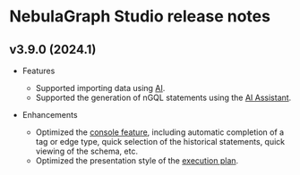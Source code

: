 # NebulaGraph Studio release notes

## v3.9.0 (2024.1)

- Features
  - Supported importing data using [AI](../../nebula-studio/quick-start/st-ug-import-data.md).
  - Supported the generation of nGQL statements using the [AI Assistant](../../nebula-studio/quick-start/st-ug-console.md).

- Enhancements
  - Optimized the [console feature](../../nebula-studio/quick-start/st-ug-console.md), including automatic completion of a tag or edge type, quick selection of the historical statements, quick viewing of the schema, etc.
  - Optimized the presentation style of the [execution plan](../../nebula-studio/quick-start/st-ug-console.md).